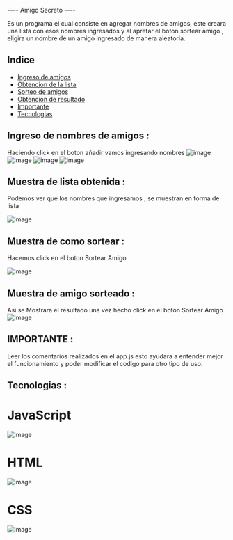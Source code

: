 ---- Amigo Secreto ----

Es un programa el cual consiste en agregar nombres de amigos, este creara una lista con esos nombres ingresados y al apretar el boton sortear amigo , eligira 
un nombre de un amigo ingresado de manera aleatoria. 



## Indice

* [Ingreso de amigos](##Ingreso-de-nombres-de-amigos)
* [Obtencion de la lista](##Muestra-de-lista-obtenida)
* [Sorteo de amigos](##Muestra-de-como-sortear)
* [Obtencion de resultado](##Muestra-de-amigo-sorteado)
* [Importante](##IMPORTANTE)
* [Tecnologias](##Tecnologias)






## Ingreso de nombres de amigos :

Haciendo click en el boton añadir vamos ingresando nombres
![image](https://github.com/user-attachments/assets/7818c26b-21a2-4a2a-b54f-f8f92f5318ed)
![image](https://github.com/user-attachments/assets/0de460fe-db8c-4546-81a8-2805b199ce12)
![image](https://github.com/user-attachments/assets/78e506a6-318b-4e12-9efa-6a55c58e9b80)
![image](https://github.com/user-attachments/assets/36bc7097-e300-4e31-80ba-12f5f98b02d8)


## Muestra de lista obtenida :

Podemos ver que los nombres que ingresamos , se muestran en forma de lista 

![image](https://github.com/user-attachments/assets/9e415d3d-e2bc-448f-a02b-d11edf6a60e1)


## Muestra de como sortear :

Hacemos click en el boton Sortear Amigo

![image](https://github.com/user-attachments/assets/e8ef285d-5732-4b9c-a6a4-34933ae44d74)


## Muestra de amigo sorteado :

Asi se Mostrara el resultado una vez hecho click en el boton Sortear Amigo
![image](https://github.com/user-attachments/assets/dd995abf-8af5-487f-918a-9fc657416d35)



## IMPORTANTE : 

Leer los comentarios realizados en el app.js esto ayudara a entender mejor el funcionamiento y poder modificar el codigo para otro tipo de uso.


## Tecnologias :


# JavaScript 
  ![image](https://github.com/user-attachments/assets/29d020b9-a6cc-4297-958f-71d68b5b3f44)


# HTML 
  ![image](https://github.com/user-attachments/assets/85362d86-b465-4e61-812f-e74aede36bbb)
 
# CSS 
  ![image](https://github.com/user-attachments/assets/49774e57-772e-4668-bdad-22918c6d8186)
